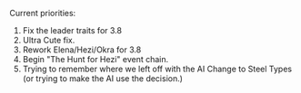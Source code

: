 Current priorities:

1. Fix the leader traits for 3.8
2. Ultra Cute fix.
3. Rework Elena/Hezi/Okra for 3.8
4. Begin "The Hunt for Hezi" event chain.
5. Trying to remember where we left off with the AI Change to Steel Types (or trying to make the AI use the decision.)
